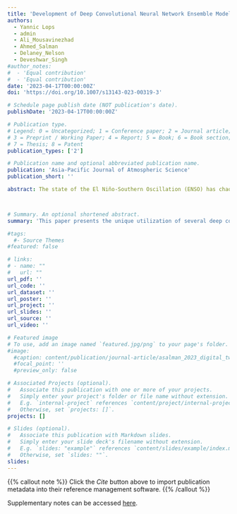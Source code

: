 ```yaml
---
title: 'Development of Deep Convolutional Neural Network Ensemble Models for 36-Month ENSO Forecasts'
authors:
  - Yannic Lops
  - admin
  - Ali_Mousavinezhad
  - Ahmed_Salman
  - Delaney_Nelson
  - Deveshwar_Singh
#author_notes:
#  - 'Equal contribution'
#  - 'Equal contribution'
date: '2023-04-17T00:00:00Z'
doi: 'https://doi.org/10.1007/s13143-023-00319-3'

# Schedule page publish date (NOT publication's date).
publishDate: '2023-04-17T00:00:00Z'

# Publication type.
# Legend: 0 = Uncategorized; 1 = Conference paper; 2 = Journal article;
# 3 = Preprint / Working Paper; 4 = Report; 5 = Book; 6 = Book section;
# 7 = Thesis; 8 = Patent
publication_types: ['2']

# Publication name and optional abbreviated publication name.
publication: 'Asia-Pacific Journal of Atmospheric Science'
publication_short: ''

abstract: The state of the El Niño-Southern Oscillation (ENSO) has chaotic yet deterministic seasonal patterns and inter-annual fluctuations over the equatorial Pacific Ocean. ENSO has impacts and global teleconnections on regional temperature, precipitation, and mid-tropospheric atmospheric circulation and has been used as a predictor of regional weather. Despite being developed over several decades, dynamical and statistical models are still unable to reliably predict seasonal ENSO. This paper presents the unique utilization of several deep convolutional neural networks, identified preferable model parameters, and an optimized ensemble output to extend the ENSO forecast by up to 36 months in advance. While individual models performed differently depending on the forecasting lead month, the ensemble output is the only model that produces a correlation of 0.52 with an index of agreement of 0.60 for the 36th month forecast, a 4% and 7% improvement in the cumulative index of agreement and r score, respectively, over the best single model. The results demonstrate the moderate ENSO forecasting capability of the system and the next step in extending the prediction lead time to previous generations of ENSO forecasting models.



# Summary. An optional shortened abstract.
summary: 'This paper presents the unique utilization of several deep convolutional neural networks, identified preferable model parameters, and an optimized ensemble output to extend the ENSO forecast by up to 36 months in advance.'

#tags:
  #- Source Themes
#featured: false

# links:
# - name: ""
#   url: ""
url_pdf: ''
url_code: ''
url_dataset: ''
url_poster: ''
url_project: ''
url_slides: ''
url_source: ''
url_video: ''

# Featured image
# To use, add an image named `featured.jpg/png` to your page's folder.
#image:
  #caption: content/publication/journal-article/asalman_2023_digital_twin/featured_asalman.jpeg
  #focal_point: ''
  #preview_only: false

# Associated Projects (optional).
#   Associate this publication with one or more of your projects.
#   Simply enter your project's folder or file name without extension.
#   E.g. `internal-project` references `content/project/internal-project/index.md`.
#   Otherwise, set `projects: []`.
projects: []

# Slides (optional).
#   Associate this publication with Markdown slides.
#   Simply enter your slide deck's filename without extension.
#   E.g. `slides: "example"` references `content/slides/example/index.md`.
#   Otherwise, set `slides: ""`.
slides:
---
```


{{% callout note %}}
Click the _Cite_ button above to import publication metadata into their reference management software.
{{% /callout %}}

Supplementary notes can be accessed [here](https://doi.org/10.1007/s13143-023-00319-3).


